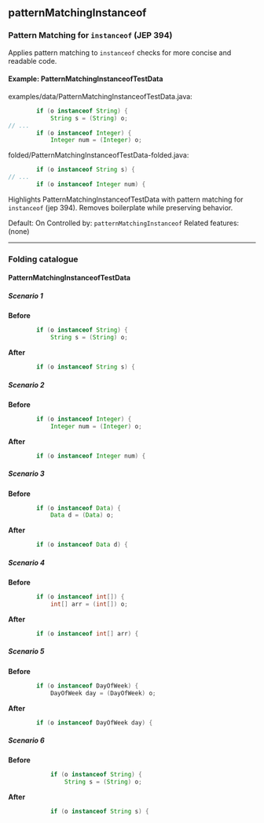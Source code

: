 ## patternMatchingInstanceof

### Pattern Matching for `instanceof` (JEP 394)
Applies pattern matching to `instanceof` checks for more concise and readable code.

#### Example: PatternMatchingInstanceofTestData

examples/data/PatternMatchingInstanceofTestData.java:
```java
        if (o instanceof String) {
            String s = (String) o;
// ...
        if (o instanceof Integer) {
            Integer num = (Integer) o;
```

folded/PatternMatchingInstanceofTestData-folded.java:
```java
        if (o instanceof String s) {
// ...
        if (o instanceof Integer num) {
```

Highlights PatternMatchingInstanceofTestData with pattern matching for `instanceof` (jep 394).
Removes boilerplate while preserving behavior.

Default: On
Controlled by: `patternMatchingInstanceof`
Related features: (none)

---
### Folding catalogue

#### PatternMatchingInstanceofTestData

##### Scenario 1

**Before**
```java
        if (o instanceof String) {
            String s = (String) o;
```

**After**
```java
        if (o instanceof String s) {
```


##### Scenario 2

**Before**
```java
        if (o instanceof Integer) {
            Integer num = (Integer) o;
```

**After**
```java
        if (o instanceof Integer num) {
```


##### Scenario 3

**Before**
```java
        if (o instanceof Data) {
            Data d = (Data) o;
```

**After**
```java
        if (o instanceof Data d) {
```


##### Scenario 4

**Before**
```java
        if (o instanceof int[]) {
            int[] arr = (int[]) o;
```

**After**
```java
        if (o instanceof int[] arr) {
```


##### Scenario 5

**Before**
```java
        if (o instanceof DayOfWeek) {
            DayOfWeek day = (DayOfWeek) o;
```

**After**
```java
        if (o instanceof DayOfWeek day) {
```


##### Scenario 6

**Before**
```java
            if (o instanceof String) {
                String s = (String) o;
```

**After**
```java
            if (o instanceof String s) {
```

